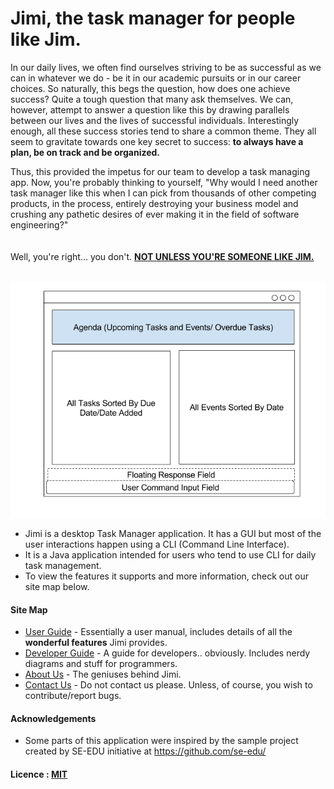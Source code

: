 <!---[![Build Status](https://travis-ci.org/se-edu/addressbook-level4.svg?branch=master)](https://travis-ci.org/CS2103AUG2016-T09-C2/main)
[![Coverage Status](https://coveralls.io/repos/github/se-edu/addressbook-level4/badge.svg?branch=master)](https://coveralls.io/github/CS2103AUG2016-T09-C2/main?branch=master)
-->

# Jimi, the task manager for people like Jim.

In our daily lives, we often find ourselves striving to be as successful as we can in whatever we do - be it in our academic pursuits or in our career choices. So naturally, this begs the question, how does one achieve success? Quite a tough question that many ask themselves. We can, however, attempt to answer a question like this by drawing parallels between our lives and the lives of successful individuals. Interestingly enough, all these success stories tend to share a common theme. They all seem to gravitate towards one key secret to success: **to always have a plan, be on track and be organized.**

Thus, this provided the impetus for our team to develop a task managing app. Now, you're probably thinking to yourself, "Why would I need another task manager like this when I can pick from thousands of other competing products, in the process, entirely destroying your business model and crushing any pathetic desires of ever making it in the field of software engineering?" 
<br><br><br>
Well, you're right... you don't. [**NOT UNLESS YOU'RE SOMEONE LIKE JIM.**](http://www.comp.nus.edu.sg/~cs2103/AY1617S1/contents/handbook.html#handbook-project-product) <br><br>

<img src="docs/images/Ui.png" width="600"><br>

* Jimi is a desktop Task Manager application. It has a GUI but most of the user interactions happen using 
  a CLI (Command Line Interface).
* It is a Java application intended for users who tend to use CLI for daily task management.
* To view the features it supports and more information, check out our site map below.

  
#### Site Map
* [User Guide](docs/UserGuide.md) - Essentially a user manual, includes details of all the **wonderful features** Jimi provides.
* [Developer Guide](docs/DeveloperGuide.md) - A guide for developers.. obviously. Includes nerdy diagrams and stuff for programmers.
* [About Us](docs/AboutUs.md) - The geniuses behind Jimi.
* [Contact Us](docs/ContactUs.md) - Do not contact us please. Unless, of course, you wish to contribute/report bugs.


#### Acknowledgements

* Some parts of this application were inspired by the sample project created by SE-EDU initiative at https://github.com/se-edu/


#### Licence : [MIT](LICENSE)
